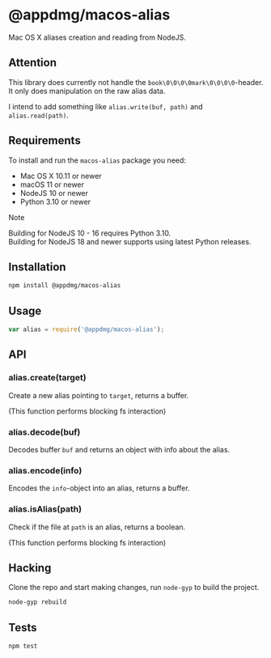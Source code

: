 # @appdmg/macos-alias

Mac OS X aliases creation and reading from NodeJS.

## Attention

This library does currently not handle the `book\0\0\0\0mark\0\0\0\0`-header. It only does manipulation on the raw alias data.

I intend to add something like `alias.write(buf, path)` and `alias.read(path)`.


## Requirements

To install and run the `macos-alias` package you need:

* Mac OS X 10.11 or newer
* macOS 11 or newer
* NodeJS 10 or newer
* Python 3.10 or newer

> [!NOTE]  
> Building for NodeJS 10 - 16 requires Python 3.10.  
> Building for NodeJS 18 and newer supports using latest Python releases.


## Installation

```sh
npm install @appdmg/macos-alias
```

## Usage

```javascript
var alias = require('@appdmg/macos-alias');
```

## API

### alias.create(target)

Create a new alias pointing to `target`, returns a buffer.

(This function performs blocking fs interaction)

### alias.decode(buf)

Decodes buffer `buf` and returns an object with info about the alias.

### alias.encode(info)

Encodes the `info`-object into an alias, returns a buffer.

### alias.isAlias(path)

Check if the file at `path` is an alias, returns a boolean.

(This function performs blocking fs interaction)

## Hacking

Clone the repo and start making changes, run `node-gyp` to build the project.

```sh
node-gyp rebuild
```

## Tests

```sh
npm test
```
